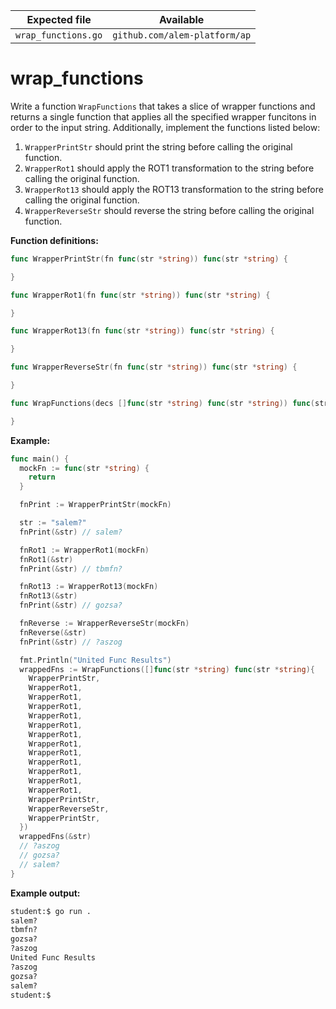 | Expected file       | Available                     |
| ------------------- | ----------------------------- |
| `wrap_functions.go` | `github.com/alem-platform/ap` |

# wrap_functions

Write a function `WrapFunctions` that takes a slice of wrapper functions and returns a single function that applies all the specified wrapper funcitons in order to the input string. Additionally, implement the functions listed below:

1. `WrapperPrintStr` should print the string before calling the original function.
2. `WrapperRot1` should apply the ROT1 transformation to the string before calling the original function.
3. `WrapperRot13` should apply the ROT13 transformation to the string before calling the original function.
4. `WrapperReverseStr` should reverse the string before calling the original function.

**Function definitions:**

```go
func WrapperPrintStr(fn func(str *string)) func(str *string) {

}

func WrapperRot1(fn func(str *string)) func(str *string) {

}

func WrapperRot13(fn func(str *string)) func(str *string) {

}

func WrapperReverseStr(fn func(str *string)) func(str *string) {

}

func WrapFunctions(decs []func(str *string) func(str *string)) func(str *string) {

}
```

**Example:**

```go
func main() {
  mockFn := func(str *string) {
    return
  }

  fnPrint := WrapperPrintStr(mockFn)

  str := "salem?"
  fnPrint(&str) // salem?

  fnRot1 := WrapperRot1(mockFn)
  fnRot1(&str)
  fnPrint(&str) // tbmfn?

  fnRot13 := WrapperRot13(mockFn)
  fnRot13(&str)
  fnPrint(&str) // gozsa?

  fnReverse := WrapperReverseStr(mockFn)
  fnReverse(&str)
  fnPrint(&str) // ?aszog

  fmt.Println("United Func Results")
  wrappedFns := WrapFunctions([]func(str *string) func(str *string){
    WrapperPrintStr,
    WrapperRot1,
    WrapperRot1,
    WrapperRot1,
    WrapperRot1,
    WrapperRot1,
    WrapperRot1,
    WrapperRot1,
    WrapperRot1,
    WrapperRot1,
    WrapperRot1,
    WrapperRot1,
    WrapperRot1,
    WrapperPrintStr,
    WrapperReverseStr,
    WrapperPrintStr,
  })
  wrappedFns(&str)
  // ?aszog
  // gozsa?
  // salem?
}
```

**Example output:**

```sh
student:$ go run .
salem?
tbmfn?
gozsa?
?aszog
United Func Results
?aszog
gozsa?
salem?
student:$
```
